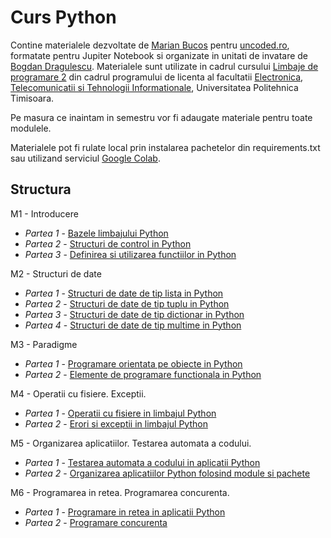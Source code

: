 # Curs Python

Contine materialele dezvoltate de [Marian Bucos](https://ti.etcti.upt.ro/marian-bucos/) pentru 
[uncoded.ro](https://uncoded.ro/), formatate pentru Jupiter Notebook si organizate in unitati de invatare de 
[Bogdan Dragulescu](https://ti.etcti.upt.ro/bogdan-dragulescu/). Materialele 
sunt utilizate in cadrul cursului [Limbaje de programare 2](https://ti.etcti.upt.ro/cursuri/limbaje-de-programare-2/) 
din cadrul programului de licenta al facultatii [Electronica, Telecomunicatii si Tehnologii Informationale](https://etcti.upt.ro/), Universitatea Politehnica Timisoara.

Pe masura ce inaintam in semestru vor fi adaugate materiale pentru toate modulele.

Materialele pot fi rulate local prin instalarea pachetelor din requirements.txt sau utilizand serviciul 
[Google Colab](https://colab.research.google.com/).

## Structura
M1 - Introducere
* *Partea 1* - [Bazele limbajului Python](https://github.com/uncoded-ro/lp2/blob/main/modul_1/lp2_m1_02_baze.ipynb)
* *Partea 2* - [Structuri de control in Python](https://github.com/uncoded-ro/lp2/blob/main/modul_1/lp2_m1_03_structuri_de_control.ipynb)
* *Partea 3* - [Definirea si utilizarea functiilor in Python](https://github.com/uncoded-ro/lp2/blob/main/modul_1/lp2_m1_04_functii.ipynb)

M2 - Structuri de date
* *Partea 1* - [Structuri de date de tip lista in Python](https://github.com/uncoded-ro/lp2/blob/main/modul_2/lp2_m2_01_liste.ipynb)
* *Partea 2* - [Structuri de date de tip tuplu in Python](https://github.com/uncoded-ro/lp2/blob/main/modul_2/lp2_m2_02_tupluri.ipynb)
* *Partea 3* - [Structuri de date de tip dictionar in Python](https://github.com/uncoded-ro/lp2/blob/main/modul_2/lp2_m2_03_dictionare.ipynb)
* *Partea 4* - [Structuri de date de tip multime in Python](https://github.com/uncoded-ro/lp2/blob/main/modul_2/lp2_m2_04_multimi.ipynb)

M3 - Paradigme
* *Partea 1* - [Programare orientata pe obiecte in Python](https://github.com/uncoded-ro/lp2/blob/main/modul_3/lp2_m3_01_poo.ipynb)
* *Partea 2* - [Elemente de programare functionala in Python](https://github.com/uncoded-ro/lp2/blob/main/modul_3/lp2_m3_02_programare_functionala.ipynb)

M4 - Operatii cu fisiere. Exceptii.
* *Partea 1* - [Operatii cu fisiere in limbajul Python](https://github.com/uncoded-ro/lp2/blob/main/modul_4/lp2_m4_01_operatii_cu_fisiere.ipynb)
* *Partea 2* - [Erori si exceptii in limbajul Python](https://github.com/uncoded-ro/lp2/blob/main/modul_4/lp2_m4_02_erori_si_exceptii.ipynb)

M5 - Organizarea aplicatiilor. Testarea automata a codului.
* *Partea 1* - [Testarea automata a codului in aplicatii Python](https://github.com/uncoded-ro/lp2/blob/main/modul_5/lp2_m5_01_testarea_codului.ipynb)
* *Partea 2* - [Organizarea aplicatiilor Python folosind module si pachete](https://github.com/uncoded-ro/lp2/blob/main/modul_5/lp2_m5_02_organizarea_aplicatiilor.ipynb)


M6 - Programarea in retea. Programarea concurenta.
* *Partea 1* - [Programare in retea in aplicatii Python](https://github.com/uncoded-ro/lp2/blob/main/modul_6/lp2_m6_01_programare_in_retea.ipynb)
* *Partea 2* - [Programare concurenta](https://github.com/uncoded-ro/lp2/blob/main/modul_6/lp2_m6_02_programare_concurenta.ipynb)
